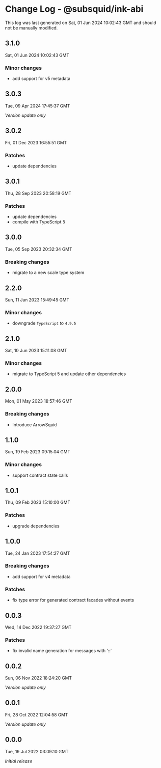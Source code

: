 # Change Log - @subsquid/ink-abi

This log was last generated on Sat, 01 Jun 2024 10:02:43 GMT and should not be manually modified.

## 3.1.0
Sat, 01 Jun 2024 10:02:43 GMT

### Minor changes

- add support for v5 metadata

## 3.0.3
Tue, 09 Apr 2024 17:45:37 GMT

_Version update only_

## 3.0.2
Fri, 01 Dec 2023 16:55:51 GMT

### Patches

- update dependencies

## 3.0.1
Thu, 28 Sep 2023 20:58:19 GMT

### Patches

- update dependencies
- compile with TypeScript 5

## 3.0.0
Tue, 05 Sep 2023 20:32:34 GMT

### Breaking changes

- migrate to a new scale type system

## 2.2.0
Sun, 11 Jun 2023 15:49:45 GMT

### Minor changes

- downgrade `TypeScript` to `4.9.5`

## 2.1.0
Sat, 10 Jun 2023 15:11:08 GMT

### Minor changes

- migrate to TypeScript 5 and update other dependencies

## 2.0.0
Mon, 01 May 2023 18:57:46 GMT

### Breaking changes

- Introduce ArrowSquid

## 1.1.0
Sun, 19 Feb 2023 09:15:04 GMT

### Minor changes

- support contract state calls

## 1.0.1
Thu, 09 Feb 2023 15:10:00 GMT

### Patches

- upgrade dependencies

## 1.0.0
Tue, 24 Jan 2023 17:54:27 GMT

### Breaking changes

- add support for v4 metadata

### Patches

- fix type error for generated contract facades without events

## 0.0.3
Wed, 14 Dec 2022 19:37:27 GMT

### Patches

- fix invalid name generation for messages with '::'

## 0.0.2
Sun, 06 Nov 2022 18:24:20 GMT

_Version update only_

## 0.0.1
Fri, 28 Oct 2022 12:04:58 GMT

_Version update only_

## 0.0.0
Tue, 19 Jul 2022 03:09:10 GMT

_Initial release_

